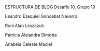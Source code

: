 ESTRUCTURA DE BLOG
Desafío 10. Grupo 19

Leandro Ezequiel Goncebat Navarro

Roni Alan Leszczuk

Patricia Alejandra Dimotta

Anabela Celeste	Maciel
